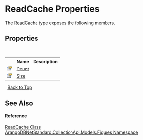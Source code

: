 # ReadCache Properties
 

The <a href="633bfb86-09c3-4ed3-18ee-8398fd376191">ReadCache</a> type exposes the following members.


## Properties
&nbsp;<table><tr><th></th><th>Name</th><th>Description</th></tr><tr><td>![Public property](media/pubproperty.gif "Public property")</td><td><a href="8ff9400f-b268-5053-7df7-50e12c0dbe48">Count</a></td><td /></tr><tr><td>![Public property](media/pubproperty.gif "Public property")</td><td><a href="992454bd-bce7-aaa8-b992-c8711655aab2">Size</a></td><td /></tr></table>&nbsp;
<a href="#readcache-properties">Back to Top</a>

## See Also


#### Reference
<a href="633bfb86-09c3-4ed3-18ee-8398fd376191">ReadCache Class</a><br /><a href="fc0ac85a-f4fb-6c1f-5eac-41e31ea1ab30">ArangoDBNetStandard.CollectionApi.Models.Figures Namespace</a><br />